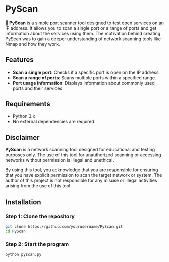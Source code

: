 # PyScan

**🐍 PyScan** is a simple port scanner tool designed to test open services on an IP address. It allows you to scan a single port or a range of ports and get information about the services using them. The motivation behind creating PyScan was to gain a deeper understanding of network scanning tools like Nmap and how they work.

## Features
- **Scan a single port**: Checks if a specific port is open on the IP address.
- **Scan a range of ports**: Scans multiple ports within a specified range.
- **Port usage information**: Displays information about commonly used ports and their services.

## Requirements

- Python 3.x
- No external dependencies are required

## Disclaimer

**PyScan** is a network scanning tool designed for educational and testing purposes only. The use of this tool for unauthorized scanning or accessing networks without permission is illegal and unethical.

By using this tool, you acknowledge that you are responsible for ensuring that you have explicit permission to scan the target network or system. The author of this project is not responsible for any misuse or illegal activities arising from the use of this tool.

## Installation

### Step 1: Clone the repository

```bash
git clone https://github.com/yourusername/PyScan.git
cd PyScan
```

### Step 2: Start the program

```bash
python pyscan.py
```